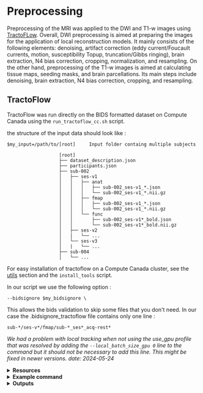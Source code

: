 # Preprocessing

Preprocessing of the MRI was applied to the DWI and T1-w images using [TractoFLow](https://tractoflow-documentation.readthedocs.io/en/latest/index.html). Overall, DWI preprocessing is aimed at preparing the images for the application of local reconstruction models. It mainly consists of the following elements: denoising, artifact correction (eddy current/Foucault currents, motion, susceptibility Topup, truncation/Gibbs ringing), brain extraction, N4 bias correction, cropping, normalization, and resampling. On the other hand, preprocessing of the T1-w images is aimed at calculating tissue maps, seeding masks, and brain parcellations. Its main steps include denoising, brain extraction, N4 bias correction, cropping, and resampling.

## TractoFlow
TractoFlow was run directly on the BIDS formatted dataset on Compute Canada using the `run_tractoflow_cc.sh` script. 

the structure of the input data should look like :

```
$my_input=/path/to/[root]     Input folder containg multiple subjects

                   [root]
                   ├── dataset_description.json
                   ├── participants.json
                   ├── sub-002
                   │   ├── ses-v1
                   │   │   ├── anat
                   │   │   │   ├── sub-002_ses-v1_*.json
                   │   │   │   └── sub-002_ses-v1_*.nii.gz
                   │   │   ├── fmap
                   │   │   │   ├── sub-002_ses-v1_*.json
                   │   │   │   └── sub-002_ses-v1_*.nii.gz
                   │   │   └── func
                   │   │       ├── sub-002_ses-v1*_bold.json
                   │   │       └── sub-002_ses-v1*_bold.nii.gz
                   │   ├── ses-v2
                   │   |   └── ...
                   │   └── ses-v3
                   │   |   └── ...
                   ├── sub-004
                   │   └── ...

```


For easy installation of tractoflow on a Compute Canada cluster, see the [utils](https://github.com/Tetreault-Pain-Imaging-Lab/ChronicPainDWI/tree/main/utils) section and the `install_tools` script.

In our script we use the following option :
```
--bidsignore $my_bidsignore \
```
This allows the bids validation to skip some files that you don't need. In our case the .bidsignore_tractoflow file contains only one line :
```
sub-*/ses-v*/fmap/sub-*_ses*_acq-rest*
```

*We had a problem with local tracking when not using the use_gpu profile that was resolved by adding the `--local_batch_size_gpu 0` line to the command but it should not be necessary to add this line. This might be fixed in newer versions. date: 2024-05-24*

<details><summary><b>Resources</b></summary>

  * [Gihub repository](https://github.com/scilus/tractoflow/)
  * [SCIL TractoFlow documentation](https://scil-documentation.readthedocs.io/en/latest/our_tools/tractoflow.html)
  * [ReadTheDocs TractoFlow documentation](https://tractoflow-documentation.readthedocs.io/en/latest/index.html)
  * `Theaud, G., Houde, J.-C., Boré, A., Rheault, F., Morency, F., Descoteaux, M.,TractoFlow: A robust, efficient and reproducible diffusion MRI pipeline leveraging Nextflow & Singularity, NeuroImage, https://doi.org/10.1016/j.neuroimage.2020.116889.`
</details>

<details><summary><b>Example command</b></summary>
  
  `nextflow run main.nf --input <DATASET_ROOT_FOLDER> --dti_shells "0 300 1000" --fodf_shells "0 1000 1200" -with-singularity <PATH_TO_scilus_img>`

See run_tractoflow_cc.sh for an example of how to use on a cluster.

</details>
  
<details><summary><b>Outputs</b></summary>
 
(The pipeline creates 2 folders: results and work. The files in results are symlinks to files in work. We highly recommend to not remove work folder. See [here](https://tractoflow-documentation.readthedocs.io/en/latest/pipeline/results.html) to transfert or copy-paste the results folder.)
  
**DTI metrics**: The Diffusion Tensor Imaging metrics computed are: the axial diffusivity (AD), fractional anisotropy (FA), geodesic anisotropy (GA), mean diffusivity (MD), radial diffusivity (RD), tensor, tensor norm, tensor eigenvalues, tensor eigenvectors, tensor mode, color-FA. Use flag `-dti_shell` to specify the desired shells t compute DTI metrics. Usually it is recommended to compute DTI metrics using b-values under $b = 1200 mm^2/s$.
  
**fODF metrics**: The fiber Orientation Distribution Function metrics computed are: the total and maximum Apparent Fiber Density (AFD), the Number of Fiber Orientation (NuFO) and principal fODFs orientations (up to 5 per voxel). Use flag `–fodf_shells` to specify the desired shells to compute fODF metrics and flag --sh_order to specify the spherical harmonic order (default is 8). Usually it is recommended to compute fODF metrics using b-values above $b = 700 mm^2/s$. 

</details>


